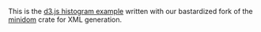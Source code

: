 This is the [d3.js histogram example](https://observablehq.com/@d3/histogram) written with our bastardized fork of the [minidom](https://github.com/inferiorhumanorgans/minidom) crate for XML generation.

